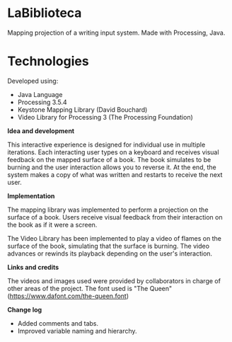 # LaBiblioteca

Mapping projection of a writing input system. Made with Processing, Java.

# Technologies

Developed using:
- Java Language
- Processing 3.5.4
- Keystone Mapping Library (David Bouchard)
- Video Library for Processing 3 (The Processing Foundation)

**Idea and development**

This interactive experience is designed for individual use in multiple iterations. 
Each interacting user types on a keyboard and receives visual feedback on the mapped surface of a book. 
The book simulates to be burning and the user interaction allows you to reverse it.
At the end, the system makes a copy of what was written and restarts to receive the next user.

**Implementation**

The mapping library was implemented to perform a projection on the surface of a book.
Users receive visual feedback from their interaction on the book as if it were a screen.

The Video Library has been implemented to play a video of flames on the surface of the book, simulating that the surface is burning.
The video advances or rewinds its playback depending on the user's interaction.

**Links and credits**

The videos and images used were provided by collaborators in charge of other areas of the project.
The font used is "The Queen" (https://www.dafont.com/the-queen.font)

**Change log**

- Added comments and tabs. 
- Improved variable naming and hierarchy.
